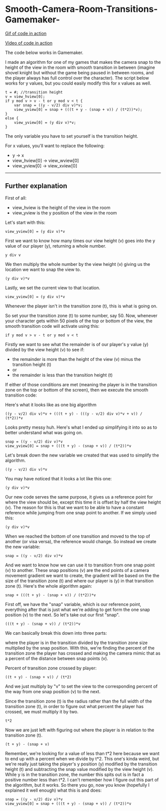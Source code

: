 # Smooth-Camera-Room-Transitions-Gamemaker-

[Gif of code in action](https://i.gyazo.com/d3edc64494349c04d16144c9e6c1d148.gif)

[Video of code in action](https://www.youtube.com/watch?v=Mw02Pni0v9Q&index=1&list=PLye9mcKwe2zyYF3ei2xr2YznNDZJxQ_85)

The code below works in Gamemaker.

I made an algorithm for one of my games that makes the camera snap to the height of the view in the room with smooth transition in between (imagine shovel knight but without the game being paused in between rooms, and the player always has full control over the character). The script below works for y values, but you could easily modify this for x values as well.

	t = #; //transition height
	v = view_hview[0];
	if y mod v > v - t or y mod v < t {
		var snap = ((y - v/2) div v)*v;
		view_yview[0] = snap + (((t + y - (snap + v)) / (t*2))*v);
	}
	else {
		view_yview[0] = (y div v)*v;
	}

The only variable you have to set yourself is the transition height.

For x values, you'll want to replace the following:

* y -> x
* view_hview[0] -> view_wview[0]
* view_yview[0] -> view_xview[0]

---
Further explanation
-

First of all:

* view_hview is the height of the view in the room
* view_yview is the y position of the view in the room

Let's start with this:

	view_yview[0] = (y div v)*v

First we want to know how many times our view height (v) goes into the y value of our player (y), returning a whole number.

	y div v

We then multiply the whole number by the view height (v) giving us the location we want to snap the view to.

	(y div v)*v
	
Lastly, we set the current view to that location.

	view_yview[0] = (y div v)*v
	
Whenever the player isn't in the transition zone (t), this is what is going on.

So set your the transition zone (t) to some number, say 50. Now, whenever your character gets within 50 pixels of the top or bottom of the view, the smooth transition code will activate using this:

	if y mod v > v - t or y mod v < t

Firstly we want to see what the remainder is of our player's y value (y) divided by the view height (v) to see if:

* the remainder is more than the height of the view (v) minus the transition height (t)
* or
* the remainder is less than the transition height (t)

If either of those conditions are met (meaning the player is in the transition zone on the top or bottom of the screen), then we execute the smooth transition code:

Here's what it looks like as one big algorithm

	((y - v/2) div v)*v + (((t + y) - (((y - v/2) div v)*v + v)) / (t*2))*v

Looks pretty messy huh. Here's what I ended up simplifying it into so as to better understand what was going on.

	snap = ((y - v/2) div v)*v
    view_yview[0] = snap + (((t + y) - (snap + v)) / (t*2))*v
	
Let's break down the new variable we created that was used to simplify the algorithm.

	((y - v/2) div v)*v

You may have noticed that it looks a lot like this one:
	
	(y div v)*v
	
Our new code serves the same purpose, it gives us a reference point for where the view should be, except this time it is offset by half the view height (v). The reason for this is that we want to be able to have a constant reference while jumping from one snap point to another. If we simply used this:

	(y div v)*v

When we reached the bottom of one transition and moved to the top of another (or visa versa), the reference would change. So instead we create the new variable:

	snap = ((y - v/2) div v)*v
	
And we want to know how we can use it to transition from one snap point (v) to another. These snap positions (v) are the end points of a camera movement gradient we want to create, the gradient will be based on the the size of the transition zone (t) and where our player is (y) in that transition zone (t). Here's the whole algorithm again:

	snap + (((t + y) - (snap + v)) / (t*2))*v
	
First off, we have the "snap" variable, which is our reference point, everything after that is just what we're adding to get form the one snap position (v) to the next. So let's take out our first "snap".

	(((t + y) - (snap + v)) / (t*2))*v
	
We can basically break this down into three parts:

where the player is in the transition divided by the transition zone size multiplied by the snap position. With this, we're finding the percent of the transition zone the player has crossed and making the camera mimic that as a percent of the distance between snap points (v).

Percent of transition zone crossed by player:

	((t + y) - (snap + v)) / (t*2)
	
And we just multiply by "v" to set the view to the corresponding percent of the way from one snap position (v) to the next.

Since the transition zone (t) is the radius rather than the full width of the transition zone (t), in order to figure out what percent the player has crossed, we must multiply it by two.
	
	t*2
	
Now we are just left with figuring out where the player is in relation to the transition zone (t).

	(t + y) - (snap + v)

Remember, we're looking for a value of less than t\*2 here because we want to end up with a percent when we divide by t\*2. This one's kinda weird, but we're really just taking the player's y position (y) modified by the transition height (t) and subtracting the snap value modified by the view height (v). While y is in the transition zone, the number this spits out is in fact a positive number less than t\*2. I can't remember how I figure out this part of the algorithm, but it works. So there you go, now you know (hopefully I explained it well enough) what this is and does:

	snap = ((y - v/2) div v)*v
    view_yview[0] = snap + (((t + y) - (snap + v)) / (t*2))*v
